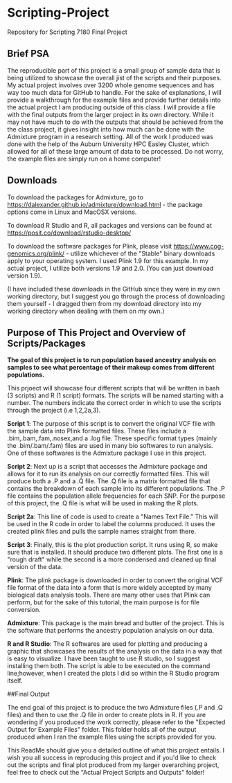 # Scripting-Project
Repository for Scripting 7180 Final Project

## Brief PSA
The reproducible part of this project is a small group of sample data that is being utilized to showcase the overall jist of the scripts and their purposes. My actual project involves over 3200 whole genome sequences and has way too much data for GitHub to handle. For the sake of explanations, I will provide a walkthrough for the example files and provide further details into the actual project I am producing outside of this class. I will provide a file with the final outputs from the larger project in its own directory. While it may not have much to do with the outputs that should be achieved from the the class project, it gives insight into how much can be done with the Admixture program in a research setting. All of the work I produced was done with the help of the Auburn University HPC Easley Cluster, which allowed for all of these large amount of data to be processed. Do not worry, the example files are simply run on a home computer!


## Downloads
To download the packages for Admixture, go to https://dalexander.github.io/admixture/download.html - the package options come in Linux and MacOSX versions.

To download R Studio and R, all packages and versions can be found at https://posit.co/download/rstudio-desktop/

To download the software packages for Plink, please visit https://www.cog-genomics.org/plink/ - utilize whichever of the "Stable" binary downloads apply to your operating system. I used Plink 1.9 for this example. In my actual project, I utilize both versions 1.9 and 2.0. (You can just download version 1.9).

(I have included these downloads in the GitHub since they were in my own working directory, but I suggest you go through the process of downloading them yourself - I dragged them from my download directory into my working directory when dealing with them on my own.) 

## Purpose of This Project and Overview of Scripts/Packages
**The goal of this project is to run population based ancestry analysis on samples to see what percentage of their makeup comes from different populations.** 

This prjoect will showcase four different scripts that will be written in bash (3 scripts) and R (1 script) formats. The scripts will be named starting with a number. The numbers indicate the correct order in which to use the scripts through the project (i.e 1,2,2a,3). 

**Script 1**: The purpose of this script is to convert the original VCF file with the sample data into Plink formatted files. These files include a .bim,.bam,.fam,.nosex,and a .log file. These specific format types (mainly the .bim/.bam/.fam) files are used in many bio softwares to run analysis. One of these softwares is the Admixture package I use in this project.

**Script 2**: Next up is a script that accesses the Admixture package and allows for it to run its analysis on our correctly formatted files. This will produce both a .P and a .Q file. The .Q file is a matrix formatted file that contains the breakdown of each sample into its different populations. The .P file contains the population allele frequencies for each SNP. For the purpose of this project, the .Q file is what will be used in making the R plots.

**Script 2a**: This line of code is used to create a "Names Text File." This will be used in the R code in order to label the columns produced. It uses the created plink files and pulls the sample names straight from there. 

**Script 3**: Finally, this is the plot production script. It runs using R, so make sure that is installed. It should produce two different plots. The first one is a "rough draft" while the second is a more condensed and cleaned up final version of the data. 

**Plink**: The plink package is downloaded in order to convert the original VCF file format of the data into a form that is more widely accepted by many biological data analysis tools. There are many other uses that Plink can perform, but for the sake of this tutorial, the main purpose is for file conversion.

**Admixture**: This package is the main bread and butter of the project. This is the software that performs the ancestry population analysis on our data. 

**R and R Studio**: The R softwares are used for plotting and producing a graphic that showcases the results of the analysis on the data in a way that is easy to visualize. I have been taught to use R studio, so I suggest installing them both. The script is able to be executed on the command line;however, when I created the plots I did so within the R Studio program itself.

##Final Output

The end goal of this project is to produce the two Admixture files (.P and .Q files) and then to use the .Q file in order to create plots in R. If you are wondering if you produced the work correctly, please refer to the "Expected Output for Example Files" folder. This folder holds all of the output produced when I ran the example files using the scripts provided for you.

This ReadMe should give you a detailed outline of what this project entails. I wish you all success in reproducing this project and if you'd like to check out the scripts and final plot produced from my larger overarching project, feel free to check out the "Actual Project Scripts and Outputs" folder! 
